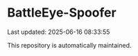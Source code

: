# BattleEye-Spoofer

Last updated: 2025-06-16 08:33:55

This repository is automatically maintained.
